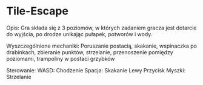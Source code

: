 # Tile-Escape
 
Opis: Gra składa się z 3 poziomów, w których zadaniem gracza jest dotarcie do wyjścia, po drodze unikając pułapek, potworów i wody.

Wyszczególnione mechaniki: 
Poruszanie postacią, skakanie, wspinaczka po drabinkach, zbieranie punktów, strzelanie, przenoszenie pomiędzy poziomami, trampoliny w postaci grzybków

Sterowanie: 
WASD: Chodzenie
Spacja: Skakanie
Lewy Przycisk Myszki: Strzelanie
